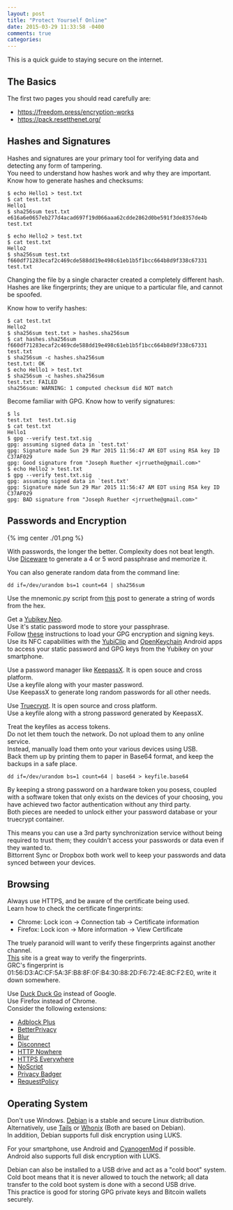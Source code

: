 ```yaml
---
layout: post
title: "Protect Yourself Online"
date: 2015-03-29 11:33:58 -0400
comments: true
categories: 
---
```


This is a quick guide to staying secure on the internet.

The Basics
----------

The first two pages you should read carefully are:

 - https://freedom.press/encryption-works
 - https://pack.resetthenet.org/

Hashes and Signatures
---------------------
Hashes and signatures are your primary tool for verifying data and detecting any form of tampering.  
You need to understand how hashes work and why they are important.  
Know how to generate hashes and checksums:

    $ echo Hello1 > test.txt
    $ cat test.txt 
    Hello1
    $ sha256sum test.txt 
    e616a6e0657eb277d4acad697f19d066aaa62cdde2862d0be591f3de8357de4b  test.txt
    
    $ echo Hello2 > test.txt
    $ cat test.txt 
    Hello2
    $ sha256sum test.txt 
    f660df71283ecaf2c469cde588dd19e498c61eb1b5f1bcc664b8d9f338c67331  test.txt
    
Changing the file by a single character created a completely different hash. Hashes are like fingerprints; they are unique to a particular file, and cannot be spoofed.

Know how to verify hashes:

    $ cat test.txt 
    Hello2
    $ sha256sum test.txt > hashes.sha256sum
    $ cat hashes.sha256sum 
    f660df71283ecaf2c469cde588dd19e498c61eb1b5f1bcc664b8d9f338c67331  test.txt
    $ sha256sum -c hashes.sha256sum 
    test.txt: OK
    $ echo Hello1 > test.txt 
    $ sha256sum -c hashes.sha256sum 
    test.txt: FAILED
    sha256sum: WARNING: 1 computed checksum did NOT match

Become familiar with GPG. Know how to verify signatures:

    $ ls
    test.txt  test.txt.sig
    $ cat test.txt
    Hello1
    $ gpg --verify test.txt.sig 
    gpg: assuming signed data in `test.txt'
    gpg: Signature made Sun 29 Mar 2015 11:56:47 AM EDT using RSA key ID C37AF029
    gpg: Good signature from "Joseph Ruether <jrruethe@gmail.com>"
    $ echo Hello2 > test.txt
    $ gpg --verify test.txt.sig 
    gpg: assuming signed data in `test.txt'
    gpg: Signature made Sun 29 Mar 2015 11:56:47 AM EDT using RSA key ID C37AF029
    gpg: BAD signature from "Joseph Ruether <jrruethe@gmail.com>"
    
Passwords and Encryption
------------------------

{% img center ./01.png %}

With passwords, the longer the better. Complexity does not beat length.  
Use [Diceware](http://world.std.com/~reinhold/diceware.html) to generate a 4 or 5 word passphrase and memorize it.

You can also generate random data from the command line:

    dd if=/dev/urandom bs=1 count=64 | sha256sum
    
Use the mnemonic.py script from [this](http://jrruethe.github.io/blog/2015/03/27/hex-to-mnemonics/) post to generate a string of words from the hex.

Get a [Yubikey Neo](https://www.yubico.com/products/yubikey-hardware/yubikey-neo/).  
Use it's static password mode to store your passphrase.  
Follow [these](http://blog.josefsson.org/2014/06/23/offline-gnupg-master-key-and-subkeys-on-yubikey-neo-smartcard/) instructions to load your GPG encryption and signing keys.  
Use its NFC capabilities with the [YubiClip](https://play.google.com/store/apps/details?id=com.yubico.yubiclip&hl=en) and [OpenKeychain](https://play.google.com/store/apps/details?id=org.sufficientlysecure.keychain&hl=en) Android apps to access your static password and GPG keys from the Yubikey on your smartphone.

Use a password manager like [KeepassX](https://www.keepassx.org/). It is open souce and cross platform.  
Use a keyfile along with your master password.  
Use KeepassX to generate long random passwords for all other needs.

Use [Truecrypt](https://github.com/jrruethe/truecrypt). It is open source and cross platform.  
Use a keyfile along with a strong password generated by KeepassX.

Treat the keyfiles as access tokens.  
Do not let them touch the network. Do not upload them to any online service.  
Instead, manually load them onto your various devices using USB.  
Back them up by printing them to paper in Base64 format, and keep the backups in a safe place.

    dd if=/dev/urandom bs=1 count=64 | base64 > keyfile.base64

By keeping a strong password on a hardware token you posess, coupled with a software token that only exists on the devices of your choosing, you have achieved two factor authentication without any third party.  
Both pieces are needed to unlock either your password database or your truecrypt container.

This means you can use a 3rd party synchronization service without being required to trust them; they couldn't access your passwords or data even if they wanted to.  
Bittorrent Sync or Dropbox both work well to keep your passwords and data synced between your devices.

Browsing
--------

Always use HTTPS, and be aware of the certificate being used.  
Learn how to check the certificate fingerprints:

 - Chrome: Lock icon -> Connection tab -> Certificate information
 - Firefox: Lock icon -> More information -> View Certificate

The truely paranoid will want to verify these fingerprints against another channel.  
[This](https://www.grc.com/fingerprints.htm) site is a great way to verify the fingerprints.  
GRC's fingerprint is 01:56:D3:AC:CF:5A:3F:B8:8F:0F:B4:30:88:2D:F6:72:4E:8C:F2:E0, write it down somewhere.

Use [Duck Duck Go](https://duckduckgo.com/) instead of Google.  
Use Firefox instead of Chrome.  
Consider the following extensions:

 - [Adblock Plus](https://addons.mozilla.org/en-US/firefox/addon/adblock-plus/)
 - [BetterPrivacy](https://addons.mozilla.org/en-US/firefox/addon/betterprivacy/)
 - [Blur](https://addons.mozilla.org/en-US/firefox/addon/donottrackplus/)
 - [Disconnect](https://addons.mozilla.org/en-US/firefox/addon/disconnect/)
 - [HTTP Nowhere](https://addons.mozilla.org/en-US/firefox/addon/http-nowhere/)
 - [HTTPS Everywhere](https://www.eff.org/HTTPS-EVERYWHERE)
 - [NoScript](https://addons.mozilla.org/en-US/firefox/addon/noscript/)
 - [Privacy Badger](https://www.eff.org/privacybadger)
 - [RequestPolicy](https://addons.mozilla.org/en-US/firefox/addon/requestpolicy/)

Operating System
----------------

Don't use Windows. [Debian](https://www.debian.org/) is a stable and secure Linux distribution.  
Alternatively, use [Tails](https://tails.boum.org/) or [Whonix](https://www.whonix.org/) (Both are based on Debian).  
In addition, Debian supports full disk encryption using LUKS.

For your smartphone, use Android and [CyanogenMod](http://www.cyanogenmod.org/) if possible.  
Android also supports full disk encryption with LUKS.

Debian can also be installed to a USB drive and act as a "cold boot" system.  
Cold boot means that it is never allowed to touch the network; all data transfer to the cold boot system is done with a second USB drive.  
This practice is good for storing GPG private keys and Bitcoin wallets securely.
